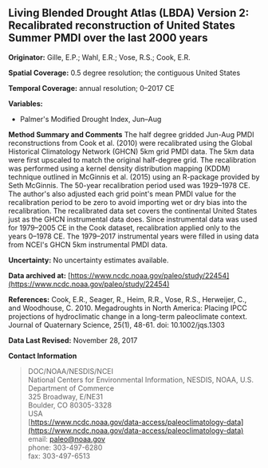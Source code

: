 ## Living Blended Drought Atlas (LBDA) Version 2: Recalibrated reconstruction of United States Summer PMDI over the last 2000 years

**Originator:** Gille, E.P.; Wahl, E.R.; Vose, R.S.; Cook, E.R.

**Spatial Coverage:** 0.5 degree resolution; the contiguous United States

**Temporal Coverage:** annual resolution; 0–2017 CE

**Variables:** 
* Palmer's Modified Drought Index, Jun–Aug

**Method Summary and Comments** The half degree gridded Jun-Aug PMDI reconstructions from Cook et al. (2010) were recalibrated using the Global Historical Climatology Network (GHCN) 5km grid PMDI data. The 5km data were first upscaled to match the original half-degree grid. The recalibration was performed using a kernel density distribution mapping (KDDM) technique outlined in McGinnis et al. (2015) using an R-package provided by Seth McGinnis. The 50-year recalibration period used was 1929–1978 CE. The author's also adjusted each grid point's mean PMDI value for the recalibration period to be zero to avoid importing wet or dry bias into the recalibration. The recalibrated data set covers the continental United States just as the GHCN instrumental data does. Since instrumental data was used for 1979–2005 CE in the Cook dataset, recalibration applied only to the years 0–1978 CE. The 1979–2017 instrumental years were filled in using data from NCEI's GHCN 5km instrumental PMDI data.

**Uncertainty:** No uncertainty estimates available.

**Data archived at:** [https://www.ncdc.noaa.gov/paleo/study/22454](https://www.ncdc.noaa.gov/paleo/study/22454)

**References:** Cook, E.R., Seager, R., Heim, R.R., Vose, R.S., Herweijer, C., and Woodhouse, C. 2010. Megadroughts in North America: Placing IPCC projections of hydroclimatic change in a long-term paleoclimate context. Journal of Quaternary Science, 25(1), 48-61. doi: 10.1002/jqs.1303

**Data Last Revised:** November 28, 2017

**Contact Information**

> DOC/NOAA/NESDIS/NCEI  
National Centers for Environmental Information, NESDIS, NOAA, U.S. Department of Commerce  
325 Broadway, E/NE31  
Boulder, CO 80305-3328  
USA  
[https://www.ncdc.noaa.gov/data-access/paleoclimatology-data](https://www.ncdc.noaa.gov/data-access/paleoclimatology-data)  
email: [paleo@noaa.gov](mailto:paleo@noaa.gov)  
phone: 303-497-6280  
fax: 303-497-6513  
